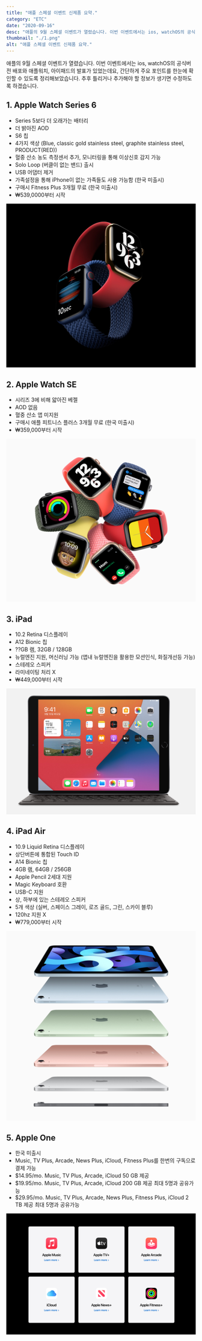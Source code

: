 ```yaml
---
title: "애플 스페셜 이벤트 신제품 요약."
category: "ETC"
date: "2020-09-16"
desc: "애플의 9월 스페셜 이벤트가 열렸습니다. 이번 이벤트에서는 ios, watchOS의 공식버전 배포와 애플워치, 아이패드의 발표가 있었는데요, 간단하게 주요 포인트를 한눈에 확인할 수 있도록 정리해보았습니다."
thumbnail: "./1.png"
alt: "애플 스페셜 이벤트 신제품 요약."
---
```


애플의 9월 스페셜 이벤트가 열렸습니다.
이번 이벤트에서는 ios, watchOS의 공식버전 배포와 애플워치, 아이패드의 발표가 있었는데요, 간단하게 주요 포인트를 한눈에 확인할 수 있도록 정리해보았습니다. 추후 틀리거나 추가해야 할 정보가 생기면 수정하도록 하겠습니다.

## 1. Apple Watch Series 6

- Series 5보다 더 오래가는 배터리
- 더 밝아진 AOD
- S6 칩
- 4가지 색상 (Blue, classic gold stainless steel, graphite stainless steel, PRODUCT(RED))
- 혈중 산소 농도 측정센서 추가, 모니터링을 통해 이상신호 감지 가능
- Solo Loop (버클이 없는 밴드) 출시
- USB 어댑터 제거
- 가족설정을 통해 iPhone이 없는 가족들도 사용 가능함 (한국 미출시)
- 구매시 Fitness Plus 3개월 무료 (한국 미출시)
- ₩539,0000부터 시작

![Watch 6](./1.png)

## 2. Apple Watch SE

- 시리즈 3에 비해 얇아진 베젤
- AOD 없음
- 혈중 산소 앱 미지원
- 구매시 애플 피트니스 플러스 3개월 무료 (한국 미출시)
- ₩359,000부터 시작

![Watch SE](./2.png)

## 3. iPad

- 10.2 Retina 디스플레이
- A12 Bionic 칩
- ??GB 램, 32GB / 128GB
- 뉴럴엔진 지원, 머신러닝 가능 (앱내 뉴럴엔진을 활용한 모션인식, 화질개선등 가능)
- 스테레오 스피커
- 라미네이팅 처리 X
- ₩449,000부터 시작

![iPad](./3.png)

## 4. iPad Air

- 10.9 Liquid Retina 디스플레이
- 상단버튼에 통합된 Touch ID
- A14 Bionic 칩
- 4GB 램, 64GB / 256GB
- Apple Pencil 2세대 지원
- Magic Keyboard 호환
- USB-C 지원
- 상, 하부에 있는 스테레오 스피커
- 5개 색상 (실버, 스페이스 그레이, 로즈 골드, 그린, 스카이 블루)
- 120hz 지원 X
- ₩779,000부터 시작

![iPad Air](./4.png)

## 5. Apple One

- 한국 미출시
- Music, TV Plus, Arcade, News Plus, iCloud, Fitness Plus를 한번의 구독으로 결제 가능
- \$14.95/mo. Music, TV Plus, Arcade, iCloud 50 GB 제공
- \$19.95/mo. Music, TV Plus, Arcade, iCloud 200 GB 제공 최대 5명과 공유가능
- \$29.95/mo. Music, TV Plus, Arcade, News Plus, Fitness Plus, iCloud 2 TB 제공 최대 5명과 공유가능

![Apple One](./5.png)
